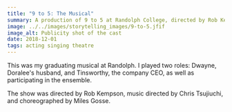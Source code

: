 ```yaml
---
title: "9 to 5: The Musical"
summary: A production of 9 to 5 at Randolph College, directed by Rob Kempson
image: ../../images/storytelling_images/9-to-5.jfif
image_alt: Publicity shot of the cast
date: 2018-12-01
tags: acting singing theatre
---
```


This was my graduating musical at Randolph. I played two roles: Dwayne, Doralee's husband, and Tinsworthy, the company CEO, as well as participating in the ensemble.

The show was directed by Rob Kempson, music directed by Chris Tsujiuchi, and choreographed by Miles Gosse.
